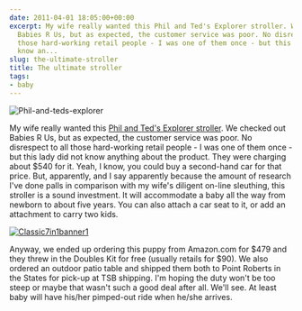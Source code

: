 ```yaml
---
date: 2011-04-01 18:05:00+00:00
excerpt: My wife really wanted this Phil and Ted's Explorer stroller. We checked out
  Babies R Us, but as expected, the customer service was poor. No disrespect to all
  those hard-working retail people - I was one of them once - but this lady did not
  know an...
slug: the-ultimate-stroller
title: The ultimate stroller
tags:
- baby
---
```


![Phil-and-teds-explorer](http://wordbitarchives.files.wordpress.com/2013/02/phil-and-teds-explorer.jpg?w=300)

My wife really wanted this [Phil and Ted's Explorer stroller](http://philandteds.com/productsus/pushus/explorerus#_overview). We checked out Babies R Us, but as expected, the customer service was poor. No disrespect to all those hard-working retail people - I was one of them once - but this lady did not know anything about the product. They were charging about $540 for it. Yeah, I know, you could buy a second-hand car for that price. But, apparently, and I say apparently because the amount of research I've done palls in comparison with my wife's diligent on-line sleuthing, this stroller is a sound investment. It will accommodate a baby all the way from newborn to about five years. You can also attach a car seat to it, or add an attachment to carry two kids.

[![Classic7in1banner1](http://getfile4.posterous.com/getfile/files.posterous.com/wordbit/EfZuFGh8QrQl9nq4anzDAVEjj8PAY6weKbCols2eOHeSRswwieyWDhs90XT2/classic7in1banner1.jpg.scaled.500.jpg)](http://getfile3.posterous.com/getfile/files.posterous.com/wordbit/LIxBcHgPNp50oknSzu6wdHayjLpRG46WYsEmuVRzJOu4kvkgkvsoBgiwCohW/classic7in1banner1.jpg)

Anyway, we ended up ordering this puppy from Amazon.com for $479 and they threw in the Doubles Kit for free (usually retails for $90). We also ordered an outdoor patio table and shipped them both to Point Roberts in the States for pick-up at TSB shipping. I'm hoping the duty won't be too steep or maybe that wasn't such a good deal after all. We'll see. At least baby will have his/her pimped-out ride when he/she arrives.  
  

